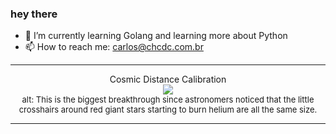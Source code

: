 ### hey there 

- :seedling: I’m currently learning Golang and learning more about Python
- :mailbox: How to reach me: carlos@chcdc.com.br


---


<!-- xkcd -->
<p align="center">Cosmic Distance Calibration</br><img src=https://imgs.xkcd.com/comics/cosmic_distance_calibration.png></br><font size =2>alt: This is the biggest breakthrough since astronomers noticed that the little crosshairs around red giant stars starting to burn helium are all the same size.</br></font></p></table></p> 


<!-- xkcd -->
---

